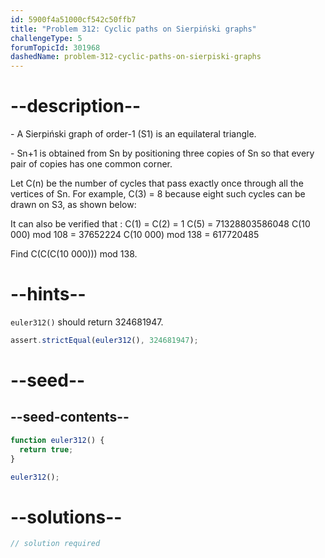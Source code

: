 ```yaml
---
id: 5900f4a51000cf542c50ffb7
title: "Problem 312: Cyclic paths on Sierpiński graphs"
challengeType: 5
forumTopicId: 301968
dashedName: problem-312-cyclic-paths-on-sierpiski-graphs
---
```


# --description--

\- A Sierpiński graph of order-1 (S1) is an equilateral triangle.

\- Sn+1 is obtained from Sn by positioning three copies of Sn so that every pair of copies has one common corner.

Let C(n) be the number of cycles that pass exactly once through all the vertices of Sn. For example, C(3) = 8 because eight such cycles can be drawn on S3, as shown below:

It can also be verified that : C(1) = C(2) = 1 C(5) = 71328803586048 C(10 000) mod 108 = 37652224 C(10 000) mod 138 = 617720485

Find C(C(C(10 000))) mod 138.

# --hints--

`euler312()` should return 324681947.

```js
assert.strictEqual(euler312(), 324681947);
```

# --seed--

## --seed-contents--

```js
function euler312() {
  return true;
}

euler312();
```

# --solutions--

```js
// solution required
```
